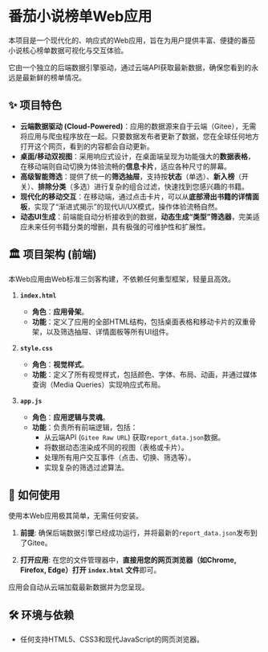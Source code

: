 # 番茄小说榜单Web应用

本项目是一个现代化的、响应式的Web应用，旨在为用户提供丰富、便捷的番茄小说核心榜单数据可视化与交互体验。

它由一个独立的后端数据引擎驱动，通过云端API获取最新数据，确保您看到的永远是最新鲜的榜单情况。

## ✨ 项目特色

*   **云端数据驱动 (Cloud-Powered)**：应用的数据源来自于云端（Gitee），无需将应用与爬虫程序放在一起。只要数据发布者更新了数据，您在全球任何地方打开这个网页，看到的内容都会自动更新。
*   **桌面/移动双视图**：采用响应式设计，在桌面端呈现为功能强大的**数据表格**，在移动端则自动切换为体验流畅的**信息卡片**，适应各种尺寸的屏幕。
*   **高级智能筛选**：提供了统一的**筛选抽屉**，支持按**状态**（单选）、**新入榜**（开关）、**排除分类**（多选）进行复杂的组合过滤，快速找到您感兴趣的书籍。
*   **现代化的移动交互**：在移动端，通过点击卡片，可以从**底部滑出书籍的详情面板**，实现了“渐进式揭示”的现代UI/UX模式，操作体验流畅自然。
*   **动态UI生成**：前端能自动分析接收到的数据，**动态生成“类型”筛选器**，完美适应未来任何书籍分类的增删，具有极强的可维护性和扩展性。

## 🏛️ 项目架构 (前端)

本Web应用由Web标准三剑客构建，不依赖任何重型框架，轻量且高效。

1.  **`index.html`**
    *   **角色**：**应用骨架**。
    *   **功能**：定义了应用的全部HTML结构，包括桌面表格和移动卡片的双重骨架，以及筛选抽屉、详情面板等所有UI组件。

2.  **`style.css`**
    *   **角色**：**视觉样式**。
    *   **功能**：定义了所有视觉样式，包括颜色、字体、布局、动画，并通过媒体查询（Media Queries）实现响应式布局。

3.  **`app.js`**
    *   **角色**：**应用逻辑与灵魂**。
    *   **功能**：负责所有前端逻辑，包括：
        *   从云端API (`Gitee Raw URL`) 获取`report_data.json`数据。
        *   将数据动态渲染成不同的视图（表格或卡片）。
        *   处理所有用户交互事件（点击、切换、筛选等）。
        *   实现复杂的筛选过滤算法。

## 🚀 如何使用

使用本Web应用极其简单，无需任何安装。

1.  **前提**: 确保后端数据引擎已经成功运行，并将最新的`report_data.json`发布到了Gitee。

2.  **打开应用**: 在您的文件管理器中，**直接用您的网页浏览器（如Chrome, Firefox, Edge）打开 `index.html` 文件**即可。

应用会自动从云端加载最新数据并为您呈现。

## 🛠️ 环境与依赖

*   任何支持HTML5、CSS3和现代JavaScript的网页浏览器。
